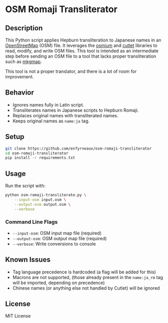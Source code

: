 # OSM Romaji Transliterator

## Description

This Python script applies Hepburn transliteration to Japanese names in an [OpenStreetMap](https://www.openstreetmap.org/) (OSM) file. It leverages the [osmium](https://pypi.org/project/osmium/) and [cutlet](https://github.com/polm/cutlet) libraries to read, modify, and write OSM files. This tool is intended as an intermediate step before sending an OSM file to a tool that lacks proper transliteration such as [mkgmap](https://www.mkgmap.org.uk/doc/index.html).

This tool is not a proper translator, and there is a lot of room for improvement.

## Behavior

- Ignores names fully in Latin script.
- Transliterates names in Japanese scripts to Hepburn Romaji.
- Replaces original names with transliterated names.
- Keeps original names as `name:ja` tag.

## Setup

```bash
git clone https://github.com/enfyrneaux/osm-romaji-transliterator
cd osm-romaji-transliterator
pip install -r requirements.txt
```

## Usage

Run the script with:

```bash
python osm-romaji-transliterate.py \
    --input-osm input.osm \
    --output-osm output.osm \
    --verbose
```

### Command Line Flags

- `--input-osm`: OSM input map file (required)
- `--output-osm`: OSM output map file (required)
- `--verbose`: Write conversions to console

## Known Issues

- Tag language precedence is hardcoded (a flag will be added for this)
- Macrons are not supported, (those already present in the `name:ja_rm` tag will be imported, depending on precedence)
- Chinese names (or anything else not handled by Cutlet) will be ignored

## License

MIT License
